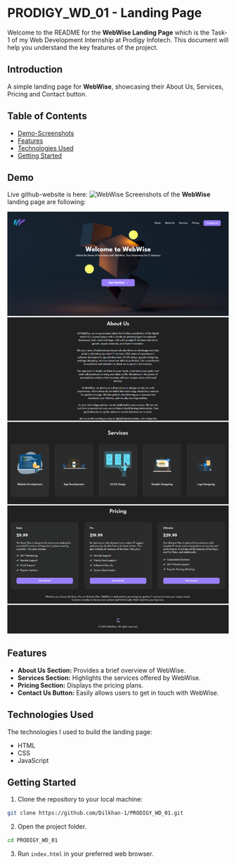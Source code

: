 # PRODIGY_WD_01 - Landing Page

Welcome to the README for the **WebWise Landing Page** which is the Task-1 of my Web Development Internship at Prodigy Infotech. This document will help you understand the key features of the project.

## Introduction

A simple landing page for **WebWise**, showcasing their About Us, Services, Pricing and Contact button.

## Table of Contents

- [Demo-Screenshots](#demo)
- [Features](#features)
- [Technologies Used](#technologies-used)
- [Getting Started](#getting-started)

## Demo

Live github-website is here: ![WebWise](https://dilkhan-1.github.io/PRODIGY_WD_01/)
Screenshots of the **WebWise** landing page are following: 

![WebWise Landing Page](./assets/ss.png)
![WebWise About Us](./assets/about.png)
![WebWise Service](./assets/services.png)
![WebWise Pricing](./assets/pricing.png)
![WebWise Footer](./assets/footer.png)

## Features

- **About Us Section:** Provides a brief overview of WebWise.
- **Services Section:** Highlights the services offered by WebWise.
- **Pricing Section:** Displays the pricing plans.
- **Contact Us Button:** Easily allows users to get in touch with WebWise.

## Technologies Used

The technologies I used to build the landing page:

- HTML
- CSS
- JavaScript

## Getting Started

1. Clone the repository to your local machine:
```bash
git clone https://github.com/Dilkhan-1/PRODIGY_WD_01.git
```

2. Open the project folder.
```bash
cd PRODIGY_WD_01
```

3. Run `index.html` in your preferred web browser.
